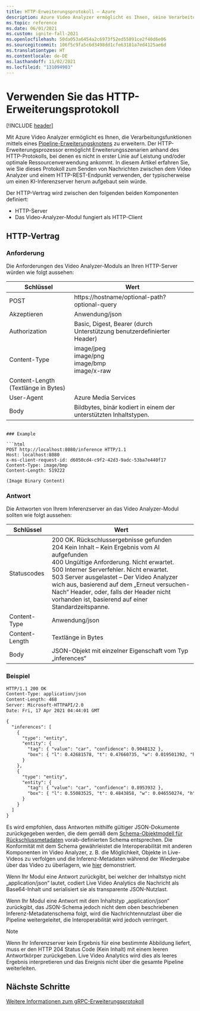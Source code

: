 ```yaml
---
title: HTTP-Erweiterungsprotokoll – Azure
description: Azure Video Analyzer ermöglicht es Ihnen, seine Verarbeitungsfunktionen mittels eines Pipeline-Erweiterungsknotens zu erweitern. Der HTTP-Erweiterungsprozessor ermöglicht Erweiterungsszenarien mit dem HTTP-Protokoll, bei denen es nicht in erster Linie auf Leistung und/oder optimale Ressourcenverwendung ankommt.
ms.topic: reference
ms.date: 06/01/2021
ms.custom: ignite-fall-2021
ms.openlocfilehash: 50da053a6454a2c6973f52ed55891ce2f40d6e06
ms.sourcegitcommit: 106f5c9fa5c6d3498dd1cfe63181a7ed4125ae6d
ms.translationtype: HT
ms.contentlocale: de-DE
ms.lasthandoff: 11/02/2021
ms.locfileid: "131094903"
---
```

# <a name="use-the-http-extension-protocol"></a>Verwenden Sie das HTTP-Erweiterungsprotokoll 

[!INCLUDE [header](includes/edge-env.md)]

Mit Azure Video Analyzer ermöglicht es Ihnen, die Verarbeitungsfunktionen mittels eines [Pipeline-Erweiterungsknotens](../pipeline-extension.md) zu erweitern. Der HTTP-Erweiterungsprozessor ermöglicht Erweiterungsszenarien anhand des HTTP-Protokolls, bei denen es nicht in erster Linie auf Leistung und/oder optimale Ressourcenverwendung ankommt. In diesem Artikel erfahren Sie, wie Sie dieses Protokoll zum Senden von Nachrichten zwischen dem Video Analyzer und einem HTTP-REST-Endpunkt verwenden, der typischerweise um einen KI-Inferenzserver herum aufgebaut sein würde.

Der HTTP-Vertrag wird zwischen den folgenden beiden Komponenten definiert:

* HTTP-Server
* Das Video-Analyzer-Modul fungiert als HTTP-Client

## <a name="http-contract"></a>HTTP-Vertrag

### <a name="request"></a>Anforderung

Die Anforderungen des Video Analyzer-Moduls an Ihren HTTP-Server würden wie folgt aussehen:

|Schlüssel|Wert|
|---|---|
|POST|https://hostname/optional-path?optional-query|
|Akzeptieren|Anwendung/json|
|Authorization| Basic, Digest, Bearer (durch Unterstützung benutzerdefinierter Header)|
|Content-Type|  image/jpeg<br/>image/png<br/>image/bmp<br/>image/x-raw|
|Content-Length (Textlänge in Bytes)   ||
|User-Agent |Azure Media Services|
|Body|  Bildbytes, binär kodiert in einem der unterstützten Inhaltstypen.|
```

### Example

```html
POST http://localhost:8080/inference HTTP/1.1
Host: localhost:8080
x-ms-client-request-id: d6050cd4-c9f2-42d3-9adc-53ba7e440f17
Content-Type: image/bmp
Content-Length: 519222

(Image Binary Content)
```

### <a name="response"></a>Antwort

Die Antworten von Ihrem Inferenzserver an das Video Analyzer-Modul sollten wie folgt aussehen:

|Schlüssel|   Wert|
|---|----|
|Statuscodes|  200 OK. Rückschlussergebnisse gefunden<br/>204 Kein Inhalt – Kein Ergebnis vom AI aufgefunden<br/>400 Ungültige Anforderung. Nicht erwartet.<br/>500 Interner Serverfehler. Nicht erwartet.<br/>503 Server ausgelastet – Der Video Analyzer wich aus, basierend auf dem „Erneut versuchen-Nach“ Header, oder, falls der Header nicht vorhanden ist, basierend auf einer Standardzeitspanne.|
|Content-Type   |Anwendung/json|
|Content-Length |Textlänge in Bytes|
|Body|  JSON-Objekt mit einzelner Eigenschaft vom Typ „inferences“|

### <a name="example"></a>Beispiel

```html
HTTP/1.1 200 OK
Content-Type: application/json
Content-Length: 468
Server: Microsoft-HTTPAPI/2.0
Date: Fri, 17 Apr 2021 04:44:01 GMT

{
  "inferences": [
    {
      "type": "entity",
      "entity": {
        "tag": { "value": "car", "confidence": 0.9048132 },
        "box": { "l": 0.42681578, "t": 0.47660735, "w": 0.019501392, "h": 0.020954132 }
      }
    },
    {
      "type": "entity",
      "entity": {
        "tag": { "value": "car", "confidence": 0.8953932 },
        "box": { "l": 0.55083525, "t": 0.4843858, "w": 0.046550274, "h": 0.046502113 }
      }
    }    
  ]
}
```

Es wird empfohlen, dass Antworten mithilfe gültiger JSON-Dokumente zurückgegeben werden, die dem gemäß dem [Schema-Objektmodell für Rückschlussmetadaten](inference-metadata-schema.md) vorab-definierten Schema entsprechen. Die Konformität mit dem Schema gewährleistet die Interoperabilität mit anderen Komponenten im Video Analyzer, z. B. die Möglichkeit, Objekte in Live-Videos zu verfolgen und die Inferenz-Metadaten während der Wiedergabe über das Video zu überlagern, wie [hier](record-stream-inference-data-with-video.md) demonstriert.

Wenn Ihr Modul eine Antwort zurückgibt, bei welcher der Inhaltstyp nicht „application/json“ lautet, codiert Live Video Analytics die Nachricht als Base64-Inhalt und serialisiert sie als transparente JSON-Nutzlast.

Wenn Ihr Modul eine Antwort mit dem Inhaltstyp „application/json“ zurückgibt, das JSON-Schema jedoch nicht dem oben beschriebenen Inferenz-Metadatenschema folgt, wird die Nachrichtennutzlast über die Pipeline weitergeleitet, die Interoperabilität wird jedoch verringert.

> [!NOTE]
> Wenn Ihr Inferenzserver kein Ergebnis für eine bestimmte Abbildung liefert, muss er den HTTP 204 Status Code (Kein Inhalt) mit einem leeren Antwortkörper zurückgeben. Live Video Analytics wird dies als leeres Ergebnis interpretieren und das Ereignis nicht über die gesamte Pipeline weiterleiten.

## <a name="next-steps"></a>Nächste Schritte

[Weitere Informationen zum gRPC-Erweiterungsprotokoll](grpc-extension-protocol.md)
